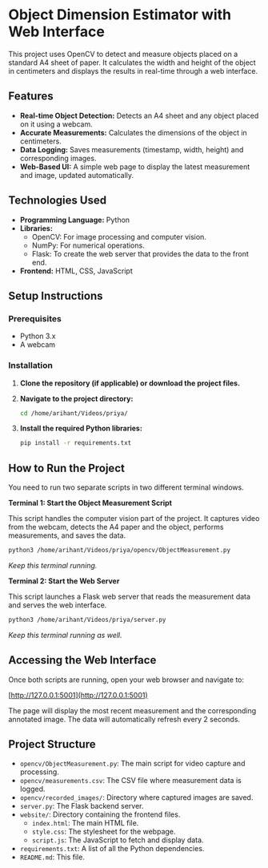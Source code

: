 # Object Dimension Estimator with Web Interface

This project uses OpenCV to detect and measure objects placed on a standard A4 sheet of paper. It calculates the width and height of the object in centimeters and displays the results in real-time through a web interface.

## Features

-   **Real-time Object Detection:** Detects an A4 sheet and any object placed on it using a webcam.
-   **Accurate Measurements:** Calculates the dimensions of the object in centimeters.
-   **Data Logging:** Saves measurements (timestamp, width, height) and corresponding images.
-   **Web-Based UI:** A simple web page to display the latest measurement and image, updated automatically.

## Technologies Used

-   **Programming Language:** Python
-   **Libraries:**
    -   OpenCV: For image processing and computer vision.
    -   NumPy: For numerical operations.
    -   Flask: To create the web server that provides the data to the front end.
-   **Frontend:** HTML, CSS, JavaScript

## Setup Instructions

### Prerequisites

-   Python 3.x
-   A webcam

### Installation

1.  **Clone the repository (if applicable) or download the project files.**

2.  **Navigate to the project directory:**
    ```bash
    cd /home/arihant/Videos/priya/
    ```

3.  **Install the required Python libraries:**
    ```bash
    pip install -r requirements.txt
    ```

## How to Run the Project

You need to run two separate scripts in two different terminal windows.

**Terminal 1: Start the Object Measurement Script**

This script handles the computer vision part of the project. It captures video from the webcam, detects the A4 paper and the object, performs measurements, and saves the data.

```bash
python3 /home/arihant/Videos/priya/opencv/ObjectMeasurement.py
```
*Keep this terminal running.*

**Terminal 2: Start the Web Server**

This script launches a Flask web server that reads the measurement data and serves the web interface.

```bash
python3 /home/arihant/Videos/priya/server.py
```
*Keep this terminal running as well.*

## Accessing the Web Interface

Once both scripts are running, open your web browser and navigate to:

[http://127.0.0.1:5001](http://127.0.0.1:5001)

The page will display the most recent measurement and the corresponding annotated image. The data will automatically refresh every 2 seconds.

## Project Structure

-   `opencv/ObjectMeasurement.py`: The main script for video capture and processing.
-   `opencv/measurements.csv`: The CSV file where measurement data is logged.
-   `opencv/recorded_images/`: Directory where captured images are saved.
-   `server.py`: The Flask backend server.
-   `website/`: Directory containing the frontend files.
    -   `index.html`: The main HTML file.
    -   `style.css`: The stylesheet for the webpage.
    -   `script.js`: The JavaScript to fetch and display data.
-   `requirements.txt`: A list of all the Python dependencies.
-   `README.md`: This file.

